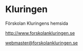 Kluringen
=========

Förskolan Kluringens hemsida

http://www.forskolankluringen.se

webmaster@forskolankluringen.se